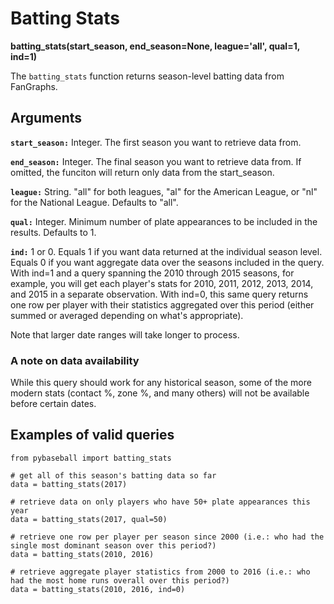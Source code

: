 # Batting Stats

__batting_stats(start_season, end_season=None, league='all', qual=1, ind=1)__

The `batting_stats` function returns season-level batting data from FanGraphs.

## Arguments
__`start_season:`__ Integer. The first season you want to retrieve data from. 

__`end_season:`__ Integer. The final season you want to retrieve data from. If omitted, the funciton will return only data from the start_season.

__`league:`__ String. "all" for both leagues, "al" for the American League, or "nl" for the National League. Defaults to "all".

__`qual:`__ Integer. Minimum number of plate appearances to be included in the results. Defaults to 1. 

__`ind:`__ 1 or 0. Equals 1 if you want data returned at the individual season level. Equals 0 if you want aggregate data over the seasons included in the query. With ind=1 and a query spanning the 2010 through 2015 seasons, for example, you will get each player's stats for 2010, 2011, 2012, 2013, 2014, and 2015 in a separate observation. With ind=0, this same query returns one row per player with their statistics aggregated over this period (either summed or averaged depending on what's appropriate).

Note that larger date ranges will take longer to process.

### A note on data availability 
While this query should work for any historical season, some of the more modern stats (contact %, zone %, and many others) will not be available before certain dates. 

## Examples of valid queries

~~~~
from pybaseball import batting_stats

# get all of this season's batting data so far
data = batting_stats(2017)

# retrieve data on only players who have 50+ plate appearances this year
data = batting_stats(2017, qual=50)

# retrieve one row per player per season since 2000 (i.e.: who had the single most dominant season over this period?)
data = batting_stats(2010, 2016)

# retrieve aggregate player statistics from 2000 to 2016 (i.e.: who had the most home runs overall over this period?)
data = batting_stats(2010, 2016, ind=0)


~~~~
